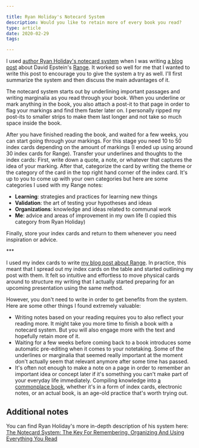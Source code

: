 ```yaml
---

title: Ryan Holiday's Notecard System
description: Would you like to retain more of every book you read?
type: article
date: 2020-02-29
tags:

---
```


I used [author Ryan Holiday's notecard system](https://ryanholiday.net/the-notecard-system-the-key-for-remembering-organizing-and-using-everything-you-read/) when I was writing [a blog post](/posts/what-software-developers-can-learn-from-range/) about David Epstein's [Range](https://www.amazon.com/Range-Generalists-Triumph-Specialized-World/dp/0735214484). It worked so well for me that I wanted to write this post to encourage you to give the system a try as well. I'll first summarize the system and then discuss the main advantages of it.

The notecard system starts out by underlining important passages and writing marginalia as you read through your book. When you underline or mark anything in the book, you also attach a post-it to that page in order to flag your markings and find them faster later on. I personally ripped my post-its to smaller strips to make them last longer and not take so much space inside the book.

After you have finished reading the book, and waited for a few weeks, you can start going through your markings. For this stage you need 10 to 50 index cards depending on the amount of markings (I ended up using around 30 index cards for Range). Transfer your underlines and thoughts to the index cards: First, write down a quote, a note, or whatever that captures the idea of your marking. After that, categorize the card by writing the theme or the category of the card in the top right hand corner of the index card. It's up to you to come up with your own categories but here are some categories I used with my Range notes:

* **Learning**: strategies and practices for learning new things
* **Validation**: the art of testing your hypotheses and ideas
* **Organizations**: knowledge and ideas related to communal work
* **Me**: advice and areas of improvement in my own life (I copied this category from Ryan Holiday)

Finally, store your index cards and return to them whenever you need inspiration or advice.

\*\*\*

I used my index cards to write [my blog post about Range](/posts/what-software-developers-can-learn-from-range/). In practice, this meant that I spread out my index cards on the table and started outlining my post with them. It felt so intuitive and effortless to move physical cards around to structure my writing that I actually started preparing for an upcoming presentation using the same method.

However, you don't need to write in order to get benefits from the system. Here are some other things I found extremely valuable:

* Writing notes based on your reading requires you to also reflect your reading more. It might take you more time to finish a book with a notecard system. But you will also engage more with the text and hopefully retain more of it.
* Waiting for a few weeks before coming back to a book introduces some automatic pre-editing when it comes to your notetaking. Some of the underlines or marginalia that seemed really important at the moment don't actually seem that relevant anymore after some time has passed.
* It's often not enough to make a note on a page in order to remember an important idea or concept later if it's something you can't make part of your everyday life immediately. Compiling knowledge into [a commonplace book](https://en.wikipedia.org/wiki/Commonplace_book), whether it's in a form of index cards, electronic notes, or an actual book, is an age-old practice that's worth trying out.

## Additional notes

You can find Ryan Holiday's more in-depth description of his system here: [The Notecard System: The Key For Remembering, Organizing And Using Everything You Read](https://ryanholiday.net/the-notecard-system-the-key-for-remembering-organizing-and-using-everything-you-read/)
